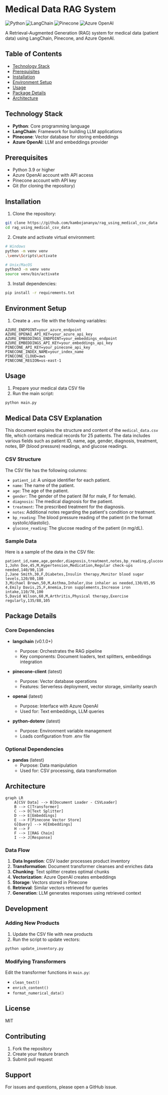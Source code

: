 # Medical Data RAG System

![Python](https://img.shields.io/badge/python-3.9%2B-blue)
![LangChain](https://img.shields.io/badge/langchain-0.1.0-orange)
![Pinecone](https://img.shields.io/badge/pinecone-latest-yellow)
![Azure OpenAI](https://img.shields.io/badge/Azure%20OpenAI-2024--05--01--preview-blue)

A Retrieval-Augmented Generation (RAG) system for medical data (patient data) using LangChain, Pinecone, and Azure OpenAI.

## Table of Contents
- [Technology Stack](#technology-stack)
- [Prerequisites](#prerequisites)
- [Installation](#installation)
- [Environment Setup](#environment-setup)
- [Usage](#usage)
- [Package Details](#package-details)
- [Architecture](#architecture)

## Technology Stack

- **Python**: Core programming language
- **LangChain**: Framework for building LLM applications
- **Pinecone**: Vector database for storing embeddings
- **Azure OpenAI**: LLM and embeddings provider

## Prerequisites

- Python 3.9 or higher
- Azure OpenAI account with API access
- Pinecone account with API key
- Git (for cloning the repository)

## Installation

1. Clone the repository:
```bash
git clone https://github.com/kambojananya/rag_using_medical_csv_data
cd rag_using_medical_csv_data
```

2. Create and activate virtual environment:
```bash
# Windows
python -m venv venv
.\venv\Scripts\activate

# Unix/MacOS
python3 -m venv venv
source venv/bin/activate
```

3. Install dependencies:
```bash
pip install -r requirements.txt
```

## Environment Setup

1. Create a `.env` file with the following variables:
```env
AZURE_ENDPOINT=your_azure_endpoint
AZURE_OPENAI_API_KEY=your_azure_api_key
AZURE_EMBEDDINGS_ENDPOINT=your_embeddings_endpoint
AZURE_EMBEDDINGS_API_KEY=your_embeddings_api_key
PINECONE_API_KEY=your_pinecone_api_key
PINECONE_INDEX_NAME=your_index_name
PINECONE_CLOUD=aws
PINECONE_REGION=us-east-1
```

## Usage

1. Prepare your medical data CSV file
2. Run the main script:
```bash
python main.py
```

## Medical Data CSV Explanation

This document explains the structure and content of the `medical_data.csv` file, which contains medical records for 25 patients. The data includes various fields such as patient ID, name, age, gender, diagnosis, treatment, notes, BP (blood pressure) readings, and glucose readings.

### CSV Structure

The CSV file has the following columns:

- `patient_id`: A unique identifier for each patient.
- `name`: The name of the patient.
- `age`: The age of the patient.
- `gender`: The gender of the patient (M for male, F for female).
- `diagnosis`: The medical diagnosis for the patient.
- `treatment`: The prescribed treatment for the diagnosis.
- `notes`: Additional notes regarding the patient's condition or treatment.
- `bp_reading`: The blood pressure reading of the patient (in the format systolic/diastolic).
- `glucose_reading`: The glucose reading of the patient (in mg/dL).

### Sample Data

Here is a sample of the data in the CSV file:

```csv
patient_id,name,age,gender,diagnosis,treatment,notes,bp_reading,glucose_reading
1,John Doe,45,M,Hypertension,Medication,Regular check-ups needed,140/90,110
2,Jane Smith,30,F,Diabetes,Insulin therapy,Monitor blood sugar levels,120/80,180
3,Michael Brown,50,M,Asthma,Inhaler,Use inhaler as needed,130/85,95
4,Emily Davis,25,F,Anemia,Iron supplements,Increase iron intake,110/70,100
5,David Wilson,60,M,Arthritis,Physical therapy,Exercise regularly,135/88,105
```

## Package Details

### Core Dependencies

- **langchain** (v0.1.0+)
  - Purpose: Orchestrates the RAG pipeline
  - Key components: Document loaders, text splitters, embeddings integration

- **pinecone-client** (latest)
  - Purpose: Vector database operations
  - Features: Serverless deployment, vector storage, similarity search

- **openai** (latest)
  - Purpose: Interface with Azure OpenAI
  - Used for: Text embeddings, LLM queries

- **python-dotenv** (latest)
  - Purpose: Environment variable management
  - Loads configuration from .env file

### Optional Dependencies

- **pandas** (latest)
  - Purpose: Data manipulation
  - Used for: CSV processing, data transformation

## Architecture

```mermaid
graph LR
    A[CSV Data] --> B[Document Loader - CSVLoader]
    B --> C[Transformer]
    C --> D[Text Splitter]
    D --> E[Embeddings]
    E --> F[Pinecone Vector Store]
    G[Query] --> H[Embeddings]
    H --> F
    F --> I[RAG Chain]
    I --> J[Response]
```

### Data Flow

1. **Data Ingestion**: CSV loader processes product inventory
2. **Transformation**: Document transformer cleanses and enriches data
3. **Chunking**: Text splitter creates optimal chunks
4. **Vectorization**: Azure OpenAI creates embeddings
5. **Storage**: Vectors stored in Pinecone
6. **Retrieval**: Similar vectors retrieved for queries
7. **Generation**: LLM generates responses using retrieved context

## Development

### Adding New Products

1. Update the CSV file with new products
2. Run the script to update vectors:
```bash
python update_inventory.py
```

### Modifying Transformers

Edit the transformer functions in `main.py`:
- `clean_text()`
- `enrich_content()`
- `format_numerical_data()`

## License

MIT

## Contributing

1. Fork the repository
2. Create your feature branch
3. Submit pull request

## Support

For issues and questions, please open a GitHub issue.

